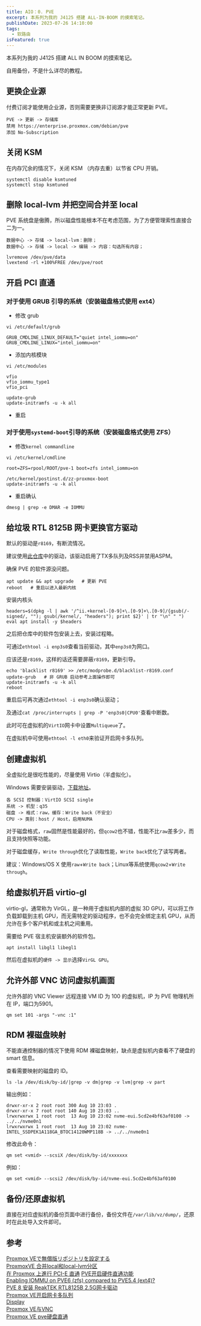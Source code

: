 ```yaml
---
title: AIO：0. PVE
excerpt: 本系列为我的 J4125 搭建 ALL-IN-BOOM 的摸索笔记。
publishDate: 2023-07-26 14:10:00
tags:
  - 软路由
isFeatured: true
---
```


本系列为我的 J4125 搭建 ALL IN BOOM 的摸索笔记。

自用备份，不是什么详尽的教程。


## 更换企业源
付费订阅才能使用企业源，否则需要更换非订阅源才能正常更新 PVE。

```
PVE -> 更新 -> 存储库
禁用 https://enterprise.proxmox.com/debian/pve
添加 No-Subscription
```


## 关闭 KSM
在内存冗余的情况下，关闭 KSM （内存去重）以节省 CPU 开销。

```
systemctl disable ksmtuned
systemctl stop ksmtuned
```


## 删除 local-lvm 并把空间合并至 local
PVE 系统盘是傲腾，所以磁盘性能根本不在考虑范围，为了方便管理索性直接合二为一。

```
数据中心 -> 存储 -> local-lvm：删除；
数据中心 -> 存储 -> local -> 编辑 -> 内容：勾选所有内容；
```

```
lvremove /dev/pve/data
lvextend -rl +100%FREE /dev/pve/root
```


## 开启 PCI 直通

### 对于使用 GRUB 引导的系统（安装磁盘格式使用 ext4）
* 修改 grub

```
vi /etc/default/grub
```

```
GRUB_CMDLINE_LINUX_DEFAULT="quiet intel_iommu=on"
GRUB_CMDLINE_LINUX="intel_iommu=on"
```

* 添加内核模块

```
vi /etc/modules
```

```
vfio
vfio_iommu_type1
vfio_pci
```

```
update-grub
update-initramfs -u -k all
```

* 重启

### 对于使用```systemd-boot```引导的系统（安装磁盘格式使用 ZFS）
* 修改```kernel commandline```

```
vi /etc/kernel/cmdline
```

```
root=ZFS=rpool/ROOT/pve-1 boot=zfs intel_iommu=on​
```

```
/etc/kernel/postinst.d/zz-proxmox-boot
update-initramfs -u -k all
```

* 重启确认
```
dmesg | grep -e DMAR -e IOMMU
```



## 给垃圾 RTL 8125B 网卡更换官方驱动

默认的驱动是```r8169```，有断流情况。

建议使用[此仓库](https://github.com/devome/realtek-r8125-dkms)中的驱动，该驱动启用了TX多队列及RSS并禁用ASPM。

确保 PVE 的软件源没问题。

```
apt update && apt upgrade   # 更新 PVE
reboot   # 重启以进入最新内核
```

安装内核头

```
headers=$(dpkg -l | awk '/^ii.+kernel-[0-9]+\.[0-9]+\.[0-9]/{gsub(/-signed/, ""); gsub(/kernel/, "headers"); print $2}' | tr "\n" " ")
eval apt install -y $headers
```

之后把仓库中的软件包安装上去，安装过程略。

可通过```ethtool -i enp3s0```查看当前驱动，其中```enp3s0```为网口。

应该还是```r8169```，这样的话还需要屏蔽```r8169```，更新引导。

```
echo 'blacklist r8169' >> /etc/modprobe.d/blacklist-r8169.conf
update-grub   # 非 GRUB 启动参考上面操作即可
update-initramfs -u -k all
reboot
```

重启后可再次通过```ethtool -i enp3s0```确认驱动；

及通过```cat /proc/interrupts | grep -P 'enp3s0|CPU0'```查看中断数。

此时可在虚拟机的```VirtIO```网卡中设置```Multiqueue```了。

在虚拟机中可使用```ethtool -l eth0```来验证开启网卡多队列。


## 创建虚拟机
全虚拟化是很吃性能的，尽量使用 Virtio（半虚拟化）。

Windows 需要安装驱动，[下载地址](https://www.linux-kvm.org/page/WindowsGuestDrivers)。

```
各 SCSI 控制器：VirtIO SCSI single
系统 -> 机型：q35
磁盘 -> 格式：raw，缓存：Write back（不安全）
CPU -> 类别：host / Host，启用NUMA
```

对于磁盘格式，```raw```固然是性能最好的，但```qcow2```也不错，性能不比```raw```差多少，而且支持快照等功能。

对于磁盘缓存，```Write through```优化了读取性能，```Write back```优化了读写两者。

建议：Windows/OS X 使用```raw```+```Write back```；Linux等系统使用```qcow2```+```Write through```。


## 给虚拟机开启 virtio-gl
virtio-gl，通常称为 VirGL，是一种用于虚拟机内部的虚拟 3D GPU，可以将工作负载卸载到主机 GPU，而无需特定的驱动程序，也不会完全绑定主机 GPU，从而允许在多个客户机和或主机之间重用。

需要给 PVE 宿主机安装额外的软件包。

```
apt install libgl1 libegl1
```

然后在虚拟机的```硬件 -> 显示```选择```VirGL GPU```。


## 允许外部 VNC 访问虚拟机画面
允许外部的 VNC Viewer 远程连接 VM ID 为 100 的虚拟机，IP 为 PVE 物理机所在 IP，端口为5901。

```
qm set 101 -args "-vnc :1"
```


## RDM 裸磁盘映射
不能直通控制器的情况下使用 RDM 裸磁盘映射，缺点是虚拟机内查看不了硬盘的 smart 信息。

查看需要映射的磁盘的 ID。

```
ls -la /dev/disk/by-id/|grep -v dm|grep -v lvm|grep -v part
```

输出例如：

```
drwxr-xr-x 2 root root 300 Aug 10 23:03 .
drwxr-xr-x 7 root root 140 Aug 10 23:03 ..
lrwxrwxrwx 1 root root  13 Aug 10 23:02 nvme-eui.5cd2e4bf63af0100 -> ../../nvme0n1
lrwxrwxrwx 1 root root  13 Aug 10 23:02 nvme-INTEL_SSDPEK1A118GA_BTOC14120WMP118B -> ../../nvme0n1
```

修改此命令：

```
qm set <vmid> --scsiX /dev/disk/by-id/xxxxxxx
```

例如：

```
qm set <vmid> --scsi2 /dev/disk/by-id/nvme-eui.5cd2e4bf63af0100
```


## 备份/还原虚拟机
直接在对应虚拟机的备份页面中进行备份，备份文件在```/var/lib/vz/dump/```，还原时在此处导入文件即可。


## 参考
[Proxmox VEで無償版リポジトリを設定する ](https://blog.nishi.network/2023/02/12/proxmox7-3-repository/)  
[ProxmoxVE 合并local和local-lvm分区](https://www.xg2.top/archives/8530.html)  
[在 Proxmox 上進行 PCI-E 直通](https://www.zenwen.tw/pci-passthrough-with-proxmox/)
[PVE开启硬件直通功能](https://www.xh86.me/?p=11309)  
[Enabling IOMMU on PVE6 (zfs) compared to PVE5.4 (ext4)?](https://forum.proxmox.com/threads/enabling-iommu-on-pve6-zfs-compared-to-pve5-4-ext4.56111/)  
[PVE 8 安装 ReakTEK RTL8125B 2.5G网卡驱动](https://evine.win/p/pve-install-realtek-8125-driver/)  
[Proxmox VE开启网卡多队列](https://foxi.buduanwang.vip/virtualization/2125.html/)  
[Display](https://pve.proxmox.com/pve-docs/chapter-qm.html#qm_display)  
[Proxmox VE与VNC](https://foxi.buduanwang.vip/virtualization/pve/1823.html/)  
[Proxmox VE pve硬盘直通](https://foxi.buduanwang.vip/virtualization/1754.html/)  